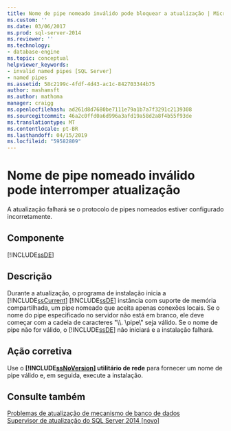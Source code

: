 ```yaml
---
title: Nome de pipe nomeado inválido pode bloquear a atualização | Microsoft Docs
ms.custom: ''
ms.date: 03/06/2017
ms.prod: sql-server-2014
ms.reviewer: ''
ms.technology:
- database-engine
ms.topic: conceptual
helpviewer_keywords:
- invalid named pipes [SQL Server]
- named pipes
ms.assetid: 58c2199c-4fdf-4d43-ac1c-842703344b75
author: mashamsft
ms.author: mathoma
manager: craigg
ms.openlocfilehash: ad261d8d7680be7111e79a1b7a7f3291c2139308
ms.sourcegitcommit: 46a2c0ffd0a6d996a3afd19a58d2a8f4b55f93de
ms.translationtype: MT
ms.contentlocale: pt-BR
ms.lasthandoff: 04/15/2019
ms.locfileid: "59582809"
---
```

# <a name="invalid-named-pipe-name-can-block-upgrade"></a>Nome de pipe nomeado inválido pode interromper atualização
  A atualização falhará se o protocolo de pipes nomeados estiver configurado incorretamente.  
  
## <a name="component"></a>Componente  
 [!INCLUDE[ssDE](../../includes/ssde-md.md)]  
  
## <a name="description"></a>Descrição  
 Durante a atualização, o programa de instalação inicia a [!INCLUDE[ssCurrent](../../includes/sscurrent-md.md)] [!INCLUDE[ssDE](../../includes/ssde-md.md)] instância com suporte de memória compartilhada, um pipe nomeado que aceita apenas conexões locais. Se o nome do pipe especificado no servidor não está em branco, ele deve começar com a cadeia de caracteres "\\\\. \pipe\\" seja válido. Se o nome de pipe não for válido, o [!INCLUDE[ssDE](../../includes/ssde-md.md)] não iniciará e a instalação falhará.  
  
## <a name="corrective-action"></a>Ação corretiva  
 Use o  **[!INCLUDE[ssNoVersion](../../includes/ssnoversion-md.md)] utilitário de rede** para fornecer um nome de pipe válido e, em seguida, execute a instalação.  
  
## <a name="see-also"></a>Consulte também  
 [Problemas de atualização de mecanismo de banco de dados](../../../2014/sql-server/install/database-engine-upgrade-issues.md)   
 [Supervisor de atualização do SQL Server 2014 &#91;novo&#93;](sql-server-2014-upgrade-advisor.md)  
  
  
